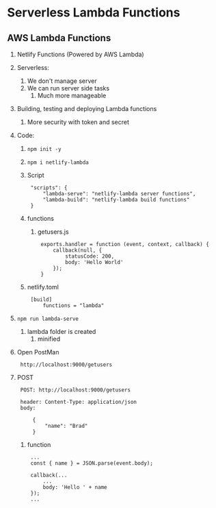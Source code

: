 # Serverless Lambda Functions #
## AWS Lambda Functions ##
1. Netlify Functions (Powered by AWS Lambda)
2. Serverless:
	1. We don't manage server
	2. We can run server side tasks
		1. Much more manageable
3. Building, testing and deploying Lambda functions
	1. More security with token and secret
4. Code:
	1. `npm init -y`
	2. `npm i netlify-lambda`
	3. Script

			"scripts": {
				"lambda-serve": "netlify-lambda server functions",
				"lambda-build": "netlify-lambda build functions"
			}

	4. functions
		1. getusers.js

				exports.handler = function (event, context, callback) {
					callback(null, {
						statusCode: 200,
						body: 'Hello World'
					});
				}

	5. netlify.toml

			[build]
				functions = "lambda"

5. `npm run lambda-serve`
	1. lambda folder is created
		1. minified
6. Open PostMan

		http://localhost:9000/getusers

7. POST

		POST: http://localhost:9000/getusers

		header: Content-Type: application/json
		body:

			{
				"name": "Brad"
			}

	1. function

			...
			const { name } = JSON.parse(event.body);

			callback(...
				...
				body: 'Hello ' + name
			});
			...